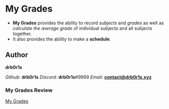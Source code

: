 # My Grades

- **My Grades** provides the ability to record *subjects* and *grades* as well as *calculate the average grade* of individual subjects and all subjects together.
- It also provides the ability to make a **schedule**.

## Author

**drb0r1s**

*Github:* **drb0r1s**
*Discord:* **drb0r1s**#9999
*Email:* **contact@drb0r1s.xyz**

### My Grades Review

[My Grades](https://drb0r1s-my-grades.netlify.app/)
